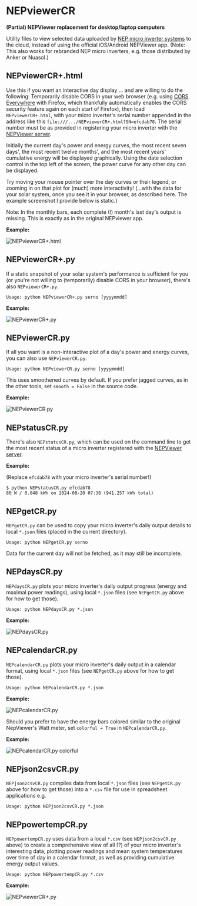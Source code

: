 # NEPviewerCR

**(Partial) NEPViewer replacement for desktop/laptop computers**

Utility files to view selected data uploaded by [NEP micro inverter 
systems](https://northernep.com/products/microinverters/) to the cloud, instead 
of using the official iOS/Android NEPViewer app. (Note: This also works for 
rebranded NEP micro inverters, e.g. those distributed by Anker or Nuasol.)

## NEPviewerCR+.html

Use this if you want an interactive day display ... and are willing to do the 
following: Temporarily disable CORS in your web browser (e.g. using [CORS 
Everywhere](https://github.com/spenibus/cors-everywhere-firefox-addon) with 
Firefox, which thankfully automatically enables the CORS security feature again 
on each start of Firefox),
then load `NEPviewerCR+.html`, with your micro inverter's serial number 
appended in the address like this `file:///.../NEPviewerCR+.html?SN=efcdab78`. 
The serial number must be as provided in registering your micro inverter with 
the [NEPViewer server](https://nepviewer.com/).

Initially the current day's power and energy curves, the most recent seven 
days', the most recent twelve months', and the most recent years' cumulative 
energy will be displayed graphically. Using the date selection control in the 
top left of the screen, the power curve for any other day can be displayed.

Try moving your mouse pointer over the day curves or their legend, or
zooming in on that plot for (much) more interactivity! (...with the data
for your solar system, once you see it in your browser, as described here.
The example screenshot I provide below is static.)

Note: In the monthly bars, each complete (!) month's last day's output is missing.
This is exactly as in the original NEPviewer app.

**Example:**

![NEPviewerCR+.html](img/NEPviewerCR+.png)

## NEPviewerCR+.py

If a static snapshot of your solar system's performance is sufficient for you 
(or you're not willing to (temporarily) disable CORS in your browser), there's 
also `NEPviewerCR+.py`.

`Usage: python NEPviewerCR+.py serno [yyyymmdd]`

**Example:**

![NEPviewerCR+.py](img/SN=efcdab78_on_2024-08-12.png)

## NEPviewerCR.py

If all you want is a non-interactive plot of a day's power and energy curves, 
you can also use `NEPviewerCR.py`.

`Usage: python NEPviewerCR.py serno [yyyymmdd]`

This uses smoothened curves by default. If you prefer jagged curves, as in the
other tools, set `smooth = False` in the source code.

**Example:**

![NEPviewerCR.py](img/NEPviewerCR.png)

## NEPstatusCR.py

There's also `NEPstatusCR.py`, which can be used on the command line to get the 
most recent status of a micro inverter registered with the
[NEPViewer server](https://nepviewer.com/).

**Example:**

(Replace `efcdab78` with your micro inverter's serial number!)
```
$ python NEPstatusCR.py efcdab78
80 W / 0.048 kWh on 2024-08-20 07:38 (941.257 kWh total)
```

## NEPgetCR.py

`NEPgetCR.py` can be used to copy your micro inverter's daily output details
to local `*.json` files (placed in the current directory).

`Usage: python NEPgetCR.py serno`

Data for the current day will not be fetched, as it may still be incomplete.

## NEPdaysCR.py

`NEPdaysCR.py` plots your micro inverter's daily output progress (energy and
maximal power readings), using local `*.json` files (see `NEPgetCR.py` above
for how to get those).

`Usage: python NEPdaysCR.py *.json`

**Example:**

![NEPdaysCR.py](img/NEPdaysCR.png)

## NEPcalendarCR.py

`NEPcalendarCR.py` plots your micro inverter's daily output in a calendar
format, using local `*.json` files (see `NEPgetCR.py` above for how to get
those).

`Usage: python NEPcalendarCR.py *.json`

**Example:**

![NEPcalendarCR.py](img/2024.png)

Should you prefer to have the energy bars colored similar to the original
NepViewer's Watt meter, set `colorful = True` in `NEPcalendarCR.py`.

**Example:**

![NEPcalendarCR.py colorful](img/2024c.png)

## NEPjson2csvCR.py

`NEPjson2csvCR.py` compiles data from local `*.json` files (see `NEPgetCR.py`
above for how to get those) into a `*.csv` file for use in spreadsheet
applications e.g.

`Usage: python NEPjson2csvCR.py *.json`

## NEPpowertempCR.py

`NEPpowertempCR.py` uses data from a local `*.csv` (see `NEPjson2csvCR.py`
above) to create a comprehensive view of all (?) of your micro inverter's
interesting data, plotting power readings and mean system temperatures
over time of day in a calendar format, as well as providing cumulative
energy output values.

`Usage: python NEPpowertempCR.py *.csv`

**Example:**

![NEPviewerCR+.py](img/NEPviewerCR_efcdab78.png)
